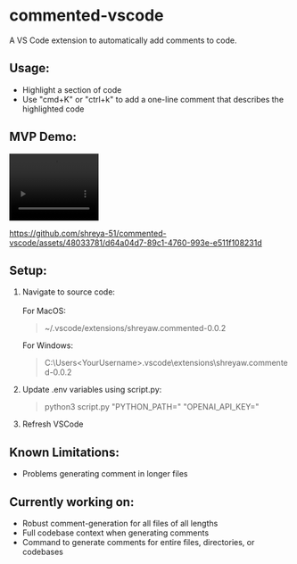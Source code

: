 # commented-vscode

A VS Code extension to automatically add comments to code.

## Usage:
 - Highlight a section of code
 - Use "cmd+K" or "ctrl+k" to add a one-line comment that describes the highlighted code

## MVP Demo:
<video width="160" height="120" controls>
  <source src="https://github.com/shreya-51/commented-vscode/assets/48033781/d64a04d7-89c1-4760-993e-e511f108231d" type="video/mp4">
Your browser does not support the video tag.
</video>

https://github.com/shreya-51/commented-vscode/assets/48033781/d64a04d7-89c1-4760-993e-e511f108231d

## Setup:
1. Navigate to source code: <br> <br>
   For MacOS:
   > ~/.vscode/extensions/shreyaw.commented-0.0.2 
   
   For Windows:
   > C:\Users\<YourUsername>\.vscode\extensions\shreyaw.commented-0.0.2
3. Update .env variables using script.py:
   > python3 script.py "PYTHON_PATH=<your python path>" "OPENAI_API_KEY=<your openai api key>"
4. Refresh VSCode

## Known Limitations:
 - Problems generating comment in longer files

## Currently working on:
 - Robust comment-generation for all files of all lengths
 - Full codebase context when generating comments
 - Command to generate comments for entire files, directories, or codebases

